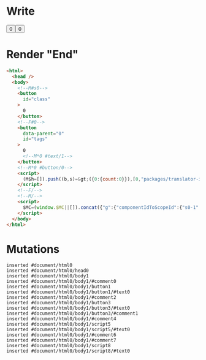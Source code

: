 # Write
  <!--M#s0--><button id=class>0</button><!--F#0--><button id=tags data-parent=0>0<!M*0 #text/1></button><!M*0 #button/0><script>(M$h=[]).push((b,s)=>({0:{count:0}}),[0,"packages/translator-interop/src/__tests__/fixtures/interop-basic-class-to-tags/components/tags-counter.marko_0_count",])</script><!--F/--><!--M/--><script>$MC=(window.$MC||[]).concat({"g":{"componentIdToScopeId":{"s0-1":0}},"w":[["s0",0,{},{"f":1}]],"t":["packages/translator-interop/src/__tests__/fixtures/interop-basic-class-to-tags/template.marko"]})</script>


# Render "End"
```html
<html>
  <head />
  <body>
    <!--M#s0-->
    <button
      id="class"
    >
      0
    </button>
    <!--F#0-->
    <button
      data-parent="0"
      id="tags"
    >
      0
      <!--M*0 #text/1-->
    </button>
    <!--M*0 #button/0-->
    <script>
      (M$h=[]).push((b,s)=&gt;({0:{count:0}}),[0,"packages/translator-interop/src/__tests__/fixtures/interop-basic-class-to-tags/components/tags-counter.marko_0_count",])
    </script>
    <!--F/-->
    <!--M/-->
    <script>
      $MC=(window.$MC||[]).concat({"g":{"componentIdToScopeId":{"s0-1":0}},"w":[["s0",0,{},{"f":1}]],"t":["packages/translator-interop/src/__tests__/fixtures/interop-basic-class-to-tags/template.marko"]})
    </script>
  </body>
</html>
```

# Mutations
```
inserted #document/html0
inserted #document/html0/head0
inserted #document/html0/body1
inserted #document/html0/body1/#comment0
inserted #document/html0/body1/button1
inserted #document/html0/body1/button1/#text0
inserted #document/html0/body1/#comment2
inserted #document/html0/body1/button3
inserted #document/html0/body1/button3/#text0
inserted #document/html0/body1/button3/#comment1
inserted #document/html0/body1/#comment4
inserted #document/html0/body1/script5
inserted #document/html0/body1/script5/#text0
inserted #document/html0/body1/#comment6
inserted #document/html0/body1/#comment7
inserted #document/html0/body1/script8
inserted #document/html0/body1/script8/#text0
```